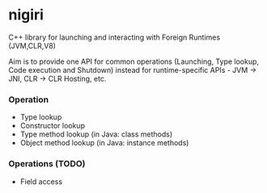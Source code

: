 # nigiri

C++ library for launching and interacting with Foreign Runtimes (JVM,CLR,V8)

Aim is to provide one API for common operations (Launching, Type lookup, Code execution and Shutdown) instead for runtime-specific APIs - JVM -> JNI, CLR -> CLR Hosting, etc.


### Operation

* Type lookup
* Constructor lookup
* Type method lookup (in Java: class methods)
* Object method lookup (in Java: instance methods)

### Operations (TODO)

* Field access
